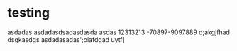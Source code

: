 # testing
asdadas
asdadasdsadasdasda
asdas
12313213
-70897-9097889
d;akgjfhad
dsgkasdgs
asdadasadas';oiafdgad
uytf]